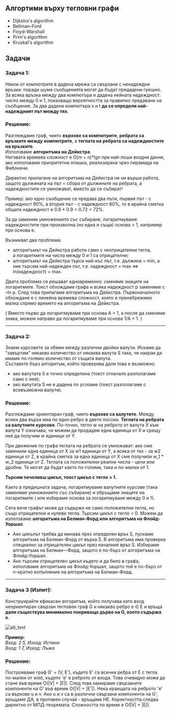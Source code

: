 ## Алгортими върху тегловни графи
- Dijkstra's algorithm
- Bellman–Ford
- Floyd–Warshall
- Prim's algorithm
- Kruskal's algorithm

## Задачи
### Задача 1:
Някои от компютрите в дадена мрежа са свързани с ненадеждни връзки: поради шума съобщенията могат да бъдат предадени грешно. За всяка връзка между два компютъра е дадена нейната надеждност: число между 0 и 1, показващо вероятността за правилно предаване на съобщение. За два дадени компютъра s и t **да се определи най-надеждният път между тях**.

### Решение:
Разглеждаме граф, чиито **върхове са компютрите**, **ребрата са връзките между компютрите**, а **теглата на ребрата са надеждностите на връзките**.  
Използваме **алгоритъма на Дейкстра**.  
Неговата времева сложност е 	O(m + n)*lgn при най-лоши входни данни, ако използваме приоритетна опашка, реализирана чрез пирамида на Фибоначи.  
  
Директно прилагане на алгоритъма на Дейкстра не ни върши работа, защото дължината на път = сбора от дължините на ребрата, а надеждностите се умножават, вместо да се събират!  

Пример: ако едно съобщение се предава два пъти, първия път - с надеждност 90%, а втория път - с надеждност 80%, то в крайна сметка общата надеждност е 0.8 * 0.9 = 0.72 = 72%.  

За да заменим умножението със събиране, логаритмуваме надеждностите при произволна (но една и съща) основа > 1, например при основа e.  

Възникват два проблема:
- алгоритъмът на Дейкстра работи само с неотрицателни тегла,  
а логаритмите на числа между 0 и 1 са отрицателни;
- алгоритъмът на Дейкстра търси най-къс път, т.е. дължина = min, а ние търсим най-надежден път, т.е. надеждност = max <=> ln(надеждност) = max.

Двата проблема се решават едновременно: сменяме знаците на логаритмите. Тоест обхождаме графа и всяка надеждност p заменяме с –ln p. След това прилагаме алгоритъма на Дейкстра. Първоначалното обхождане е с линейна времева сложност, която е пренебрежимо малка спрямо времето на алгоритъма на Дейкстра.  
  
( Вместо първо да логаритмуваме при основа A > 1, а после да сменяме знака, можем направо да логаритмуваме при основа 1/A < 1. )

---

### Задача 2:
Знаем курсовете за обмен между различни двойки валути. Искаме да "завъртим" някакво количество от някаква валута S така, че накрая да имаме по-голямо количество от същата валута.  
Съставете бърз алгоритъм, който проверява дали това е възможно:  
- ако валутата S е точно определена (тоест отначало разполагаме само с нея);
- ако валутата S не е дадена по условие (тоест разполагаме с всевъзможни валути).

### Решение:
Разглеждаме ориентиран граф, чиито **върхове са валутите**. Между всеки два върха има по едно ребро в двете посоки. **Теглата на ребрата са валутните курсове**. По-точно, тегло w на реброто от валута X към валута Y означава, че можем да продадем една единица от X и срещу нея да получим w единици от Y.  
  
При движение по графа теглата на ребрата се умножават: ако сме заменили една единица от X за w1 единици от Y, а всяка от тях - за w2 единици от Z, в крайна сметка за една единица от X сме получили w_1 * w_2 единици от Z. Теглата са положителни реални числа - цели или дробни. Те могат да бъдат както по-големи, така и по-малки от 1.  
  
**Търсим печеливш цикъл, тоест цикъл с тегло > 1.**  

Както в предишната задача, логаритмуваме валутните курсове (така заменяме умножението със събиране) и обръщаме знаците на логаритмите ( или избираме основа за логаритмуване между 0 и 1).    

Сега вече графът може да съдържа не само положителни тегла, но също отрицателни и нулеви тегла. Търсим цикъл с тегло < 0. Можем да използваме **алгоритъма на Белман-Форд или алгоритъма на Флойд-Уоршал**.
  
- Ако цикълът трябва да минава през определен връх S, пускаме алгоритъма на Белман-Форд от върха S. В алгоритъма има проверка специално за отрицателен цикъл през началния връх S. Избираме алгоритъма на Белман—Форд, защото е по-бърз от алгоритъма на Флойд-Уоршал.
- Ако търсим отрицателен цикъл където и да било в графа, използваме алгоритъма на Флойд-Уоршал, защото той е по-бърз от n-кратно изпълнение на алгоритъма на Белман-Форд.

---

### Задача 3 (Изпит):
Конструирайте ефикасен алгоритъм, който получава като вход неориентиран свързан тегловен граф G и някакво ребро e ∈ E и връща **дали съществува минимално покриващо дърво на G, което съдържа e**.

![alt_text](https://i.ibb.co/1T8FRhS/MST.jpg)

**Пример:**  
*Вход: 2 5, Изход: Истина*  
*Вход: 1 7, Изход: Лъжа*

### Решение:
Построяваме граф G' = (V, E'), където E' са всички ребра от E с тегла по-малки от w(e), където 'e' е реброто от входа. Това очевидно може да стане във време O(|V| + |E|). След това намираме свързаните компоненти на G' във време O(|V| + |E'|). Нека краищата на реброто 'e' са върхове u и v. Ако u и v са в различни свързани компоненти на G', връщаме ДА, в противен случай - връщаме НЕ. Коректността следва директно от МПД-теоремата. Сложността по време е O(|V| + |E|).
